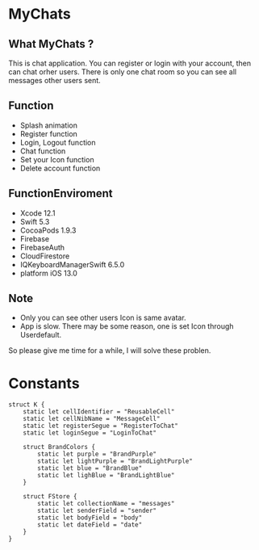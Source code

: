 # MyChats

## What MyChats ?

This is chat application. You can register or login with  your account, then can chat orher users. 
There is only one chat room so you can see all messages other users sent. 

## Function

* Splash animation
* Register function
* Login, Logout function
* Chat function
* Set your Icon function
* Delete account function

## FunctionEnviroment

* Xcode 12.1
* Swift 5.3
* CocoaPods 1.9.3
* Firebase
* FirebaseAuth
* CloudFirestore
* IQKeyboardManagerSwift 6.5.0
* platform iOS 13.0

## Note

* Only you can see other users Icon is same avatar.
* App is slow. There may be some reason, one is set Icon through Userdefault. 

So please give me time for a while, I will solve these problen. 


# Constants
```
struct K {
    static let cellIdentifier = "ReusableCell"
    static let cellNibName = "MessageCell"
    static let registerSegue = "RegisterToChat"
    static let loginSegue = "LoginToChat"
    
    struct BrandColors {
        static let purple = "BrandPurple"
        static let lightPurple = "BrandLightPurple"
        static let blue = "BrandBlue"
        static let lighBlue = "BrandLightBlue"
    }
    
    struct FStore {
        static let collectionName = "messages"
        static let senderField = "sender"
        static let bodyField = "body"
        static let dateField = "date"
    }
}
```
